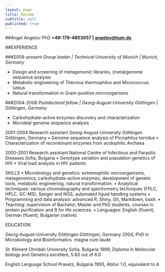 ```yaml
---
layout: page
title: Resume
subtitle: null
published: true
---
```

##Angel Angelov PhD
**+49-179-4853057 | angelov@tum.de**

##EXPERIENCE
	
###2008-present
_Group leader | Technical University of Munich | Munich, Germany_
- Design and screening of metagenomic libraries, (meta)genome sequence analysis
- Metabolic engineering of Thermus thermophilus and Micrococcus luteus
- Natural transformation in Gram-positive microorganisms

###2004-2008
_Postdoctoral fellow | Georg-August-University Göttingen | Göttingen, Germany_
- Carbohydrate-active enzymes discovery and characterization
- Microbial genome sequence analysis

2001-2004
Research assistant
Georg-August-University Göttingen
Göttingen, Germany
•	Genome sequence analysis of Picrophilus torridus
•	Characterization of recombinant enzymes from acidophilic Archaea

2000-2001
Research assistant
National Centre of Infectious and Parasitic Diseases
Sofia, Bulgaria
•	Genotype variation and population genetics of HIV 
•	Viral load analysis in HIV patients

SKILLS
•	Microbiology and genetics: extremophilic microorganisms, metagenomics, carbohydrate-active enzymes, development of genetic tools, metabolic engineering, natural transformation.
•	Analytical techniques: various chromatography and spectrometry techniques (FPLC, HPLC, GC-MS), Sanger and NGS, automated liquid handling systems
•	Programming and data analysis: advanced R, Shiny, Git, Markdown, bash. 
•	Teaching: supervision of Bachelor, Master and PhD students, courses in protein purification and R for life sciences.
•	Languages: English (fluent), German (fluent), Bulgarian (native).

EDUCATION

Georg-August-University Göttingen
Göttingen, Germany
2004, PhD in Microbiology and Bioinformatics  magna cum laude



St. Kliment Ohridski University
Sofia, Bulgaria
1999, Diploma in Molecular biology and Genetics excellent, 5.83 out of 6.0



English Language School
Pravetz, Bulgaria
1993, Abitur 1.0, equivalent to A



